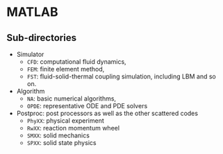 # MATLAB

## Sub-directories

* Simulator
  * `CFD`: computational fluid dynamics,
  * `FEM`: finite element method,
  * `FST`: fluid-solid-thermal coupling simulation, including LBM and so on.
* Algorithm
  * `NA`: basic numerical algorithms,
  * `OPDE`: representative ODE and PDE solvers
* Postproc: post processors as well as the other scattered codes
  * `PhyXX`: physical experiment
  * `RwXX`: reaction momentum wheel
  * `SMXX`: solid mechanics
  * `SPXX`: solid state physics
